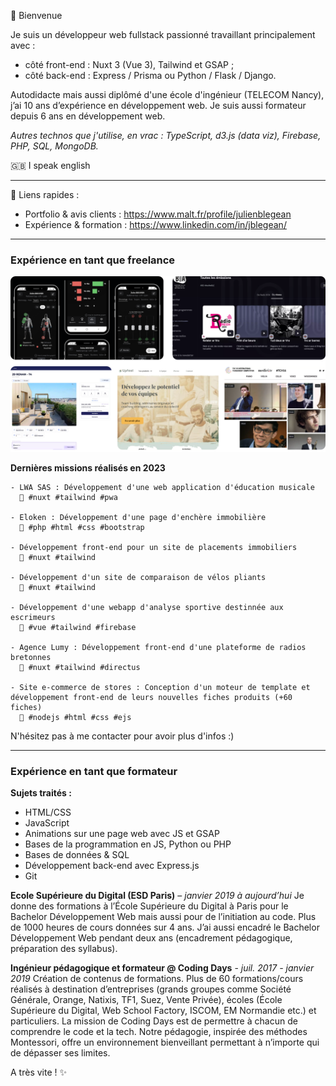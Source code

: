 👋 Bienvenue

Je suis un développeur web fullstack passionné travaillant principalement avec :
- côté front-end : Nuxt 3 (Vue 3), Tailwind et GSAP ;
- côté back-end : Express / Prisma ou Python / Flask / Django.

Autodidacte mais aussi diplômé d'une école d'ingénieur (TELECOM Nancy), j’ai 10 ans d’expérience en développement web. Je suis aussi formateur depuis 6 ans en développement web.

*Autres technos que j'utilise, en vrac : TypeScript, d3.js (data viz), Firebase, PHP, SQL, MongoDB.*

🇬🇧 I speak english

---

🔗 Liens rapides :
- Portfolio & avis clients : https://www.malt.fr/profile/julienblegean
- Expérience & formation : https://www.linkedin.com/in/jblegean/

---

### Expérience en tant que freelance

![](/screens.png)

**Dernières missions réalisés en 2023**

```
- LWA SAS : Développement d'une web application d'éducation musicale
  🔧 #nuxt #tailwind #pwa

- Eloken : Développement d'une page d'enchère immobilière
  🔧 #php #html #css #bootstrap

- Développement front-end pour un site de placements immobiliers
  🔧 #nuxt #tailwind

- Développement d'un site de comparaison de vélos pliants
  🔧 #nuxt #tailwind

- Développement d'une webapp d'analyse sportive destinnée aux escrimeurs
  🔧 #vue #tailwind #firebase

- Agence Lumy : Développement front-end d'une plateforme de radios bretonnes
  🔧 #nuxt #tailwind #directus

- Site e-commerce de stores : Conception d'un moteur de template et développement front-end de leurs nouvelles fiches produits (+60 fiches)
  🔧 #nodejs #html #css #ejs
```

N'hésitez pas à me contacter pour avoir plus d'infos :)

---

### Expérience en tant que formateur

**Sujets traités :**
- HTML/CSS
- JavaScript
- Animations sur une page web avec JS et GSAP
- Bases de la programmation en JS, Python ou PHP
- Bases de données & SQL
- Développement back-end avec Express.js
- Git

**Ecole Supérieure du Digital (ESD Paris)** – *janvier 2019 à aujourd’hui*
Je donne des formations à l’École Supérieure du Digital à Paris pour le Bachelor
Développement Web mais aussi pour de l’initiation au code. Plus de 1000 heures de cours
données sur 4 ans. J’ai aussi encadré le Bachelor Développement Web pendant deux ans
(encadrement pédagogique, préparation des syllabus).

**Ingénieur pédagogique et formateur @ Coding Days** - *juil. 2017 - janvier 2019*
Création de contenus de formations.
Plus de 60 formations/cours réalisés à destination d’entreprises (grands groupes comme
Société Générale, Orange, Natixis, TF1, Suez, Vente Privée), écoles (École Supérieure du
Digital, Web School Factory, ISCOM, EM Normandie etc.) et particuliers.
La mission de Coding Days est de permettre à chacun de comprendre le code et la tech.
Notre pédagogie, inspirée des méthodes Montessori, offre un environnement bienveillant
permettant à n’importe qui de dépasser ses limites.



A très vite ! ✨
